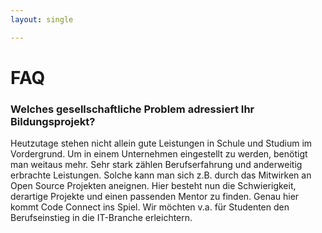 ```yaml
---
layout: single

---
```


# FAQ

### Welches gesellschaftliche Problem adressiert Ihr Bildungsprojekt?
Heutzutage stehen nicht allein gute Leistungen in Schule und Studium im Vordergrund. Um in einem Unternehmen eingestellt zu werden, benötigt man weitaus mehr. Sehr stark zählen Berufserfahrung und anderweitig erbrachte Leistungen. Solche kann man sich z.B. durch das Mitwirken an Open Source Projekten aneignen. Hier besteht nun die Schwierigkeit, derartige Projekte und einen passenden Mentor zu finden. Genau hier kommt Code Connect ins Spiel. Wir möchten v.a. für Studenten den Berufseinstieg in die IT-Branche erleichtern.

